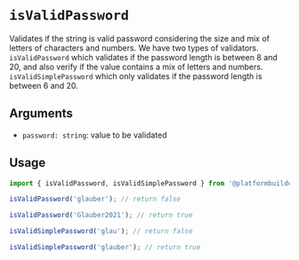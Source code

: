 # `isValidPassword`

Validates if the string is valid password considering the size and mix of letters of characters and numbers. We have two types of validators.
`isValidPassword` which validates if the password length is between 8 and 20, and also verify if the value contains a mix of letters and numbers.
`isValidSimplePassword` which only validates if the password length is between 6 and 20.

## Arguments

- `password: string`: value to be validated

## Usage

```jsx
import { isValidPassword, isValidSimplePassword } from '@platformbuilders/helpers';

isValidPassword('glauber'); // return false

isValidPassword('Glauber2021'); // return true

isValidSimplePassword('glau'); // return false

isValidSimplePassword('glauber'); // return true
```
